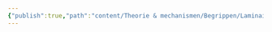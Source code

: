 ```yaml
---
{"publish":true,"path":"content/Theorie & mechanismen/Begrippen/Laminaire flow.md","permalink":"/content/theorie-and-mechanismen/begrippen/laminaire-flow/","title":"Laminaire flow","draft":true,"tags":["Begrippen","draft"]}
---
```


